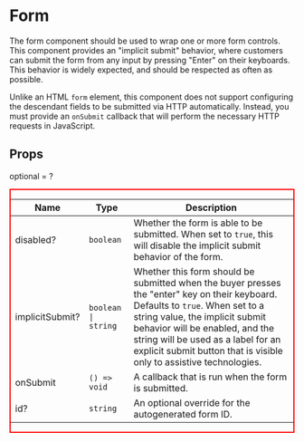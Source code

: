 # Form

The form component should be used to wrap one or more form controls. This
component provides an &#34;implicit submit&#34; behavior, where customers can submit
the form from any input by pressing &#34;Enter&#34; on their keyboards. This
behavior is widely expected, and should be respected as often as possible.

Unlike an HTML `form` element, this component does not support configuring
the descendant fields to be submitted via HTTP automatically. Instead, you
must provide an `onSubmit` callback that will perform the necessary HTTP
requests in JavaScript.

## Props
optional = ?


<div style="border: 2px red solid;">

| Name | Type | Description |
| --- | --- | --- |
| disabled? | <code>boolean</code> | Whether the form is able to be submitted. When set to `true`, this will disable the implicit submit behavior of the form.  |
| implicitSubmit? | <code>boolean &#124; string</code> | Whether this form should be submitted when the buyer presses the &#34;enter&#34; key on their keyboard. Defaults to `true`. When set to a string value, the implicit submit behavior will be enabled, and the string will be used as a label for an explicit submit button that is visible only to assistive technologies.  |
| onSubmit | <code>() => void</code> | A callback that is run when the form is submitted.  |
| id? | <code>string</code> | An optional override for the autogenerated form ID.  |

</div>